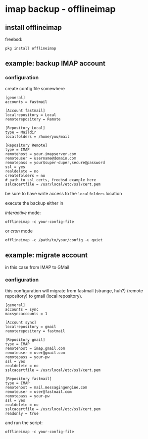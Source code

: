 # imap backup - offlineimap

## install offlineimap

freebsd:

```
pkg install offlineimap
```

## example: backup IMAP account
### configuration
create config file somewhere

```
[general]
accounts = fastmail

[Account fastmail]
localrepository = Local
remoterepository = Remote

[Repository Local]
type = Maildir
localfolders = /home/you/mail

[Repository Remote]
type = IMAP
remotehost = your.imapserver.com
remoteuser = username@domain.com
remotepass = your$super-duper,secure@password
ssl = yes
realdelete = no
createfolders = no
# path to ssl certs, freebsd example here
sslcacertfile = /usr/local/etc/ssl/cert.pem
```

be sure to have write access to the `localfolders` location

execute the backup either in

*interactive* mode:

```
offlineimap -c your-config-file
```

or *cron* mode

```
offlineimap -c /path/to/your/config -u quiet
```

## example: migrate account
in this case from IMAP to GMail

### configuration
this configuration will migrate from fastmail (strange, huh?) (remote repository) to gmail (local repository).

```
[general]
accounts = sync
maxsyncaccounts = 1

[Account sync]
localrepository = gmail
remoterepository = fastmail

[Repository gmail]
type = IMAP
remotehost = imap.gmail.com
remoteuser = user@gmail.com
remotepass = your-pw
ssl = yes
realdelete = no
sslcacertfile = /usr/local/etc/ssl/cert.pem

[Repository fastmail]
type = IMAP
remotehost = mail.messagingengine.com
remoteuser = user@fastmail.com
remotepass = your-pw
ssl = yes
realdelete = no
sslcacertfile = /usr/local/etc/ssl/cert.pem
readonly = true
```

and run the script:

```
offlineimap -c your-config-file
```
